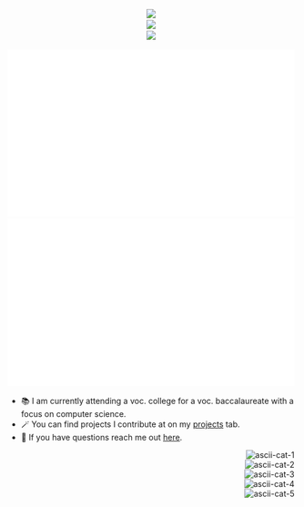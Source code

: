 <p align="center">
    <img src="https://readme-typing-svg.demolab.com?font=Verdana&weight=240&size=24&duration=1000&pause=1000&color=C6A0F6&center=true&vCenter=true&repeat=false&width=360&height=22&separator=%3C&lines=Hey%2C+my+name's+Lucielle!" /><br>
    <img src="https://readme-typing-svg.demolab.com?font=Verdana&weight=200&size=20&duration=2000&pause=1000&color=8BD5CA&center=true&vCenter=true&width=300&height=34&lines=Hobby+Developer;Learning+Student;Programming+since+~+2016" /><br>
    <img src="https://readme-typing-svg.demolab.com?font=Verdana&weight=200&size=14&duration=3000&pause=0&color=CAD3F5&center=true&repeat=false&width=380&height=34&lines=%7B+19 years+%7D+%7B+she/they+%7D+%7B+trans+%7D" />
</p>

<p align="center">
    <img src="https://raw.githubusercontent.com/lunarydess/lunarydess-stats/output/generated/overview.svg">
    <img src="https://raw.githubusercontent.com/lunarydess/lunarydess-stats/output/generated/languages.svg">
</p>

- :books: I am currently attending a voc. college for a voc. baccalaureate with a focus on computer science.
- :magic_wand: You can find projects I contribute at on my [projects](https://github.com/lunarydess?tab=repositories&sort=name) tab.
- :thinking: If you have questions reach me out [here](https://twitter.com/__vergessene).

<p align="right">
        <img src="https://readme-typing-svg.demolab.com?font=Noto+Sans+Mono&size=16&duration=800&pause=1000&color=C6A0F6&vCenter=true&repeat=false&width=200&height=18&lines=.%E2%95%B1%7C%60" align="right" alt="ascii-cat-1" />
        <br>
        <img src="https://readme-typing-svg.demolab.com?font=Noto+Sans+Mono&size=16&duration=800&pause=1000&color=C6A0F6&center=false&vCenter=true&repeat=false&width=200&height=18&lines=(%60+++-++7" align="right" alt="ascii-cat-2" />
        <br>
        <img src="https://readme-typing-svg.demolab.com?font=Noto+Sans+Mono&size=16&duration=800&pause=1000&color=C6A0F6&center=false&vCenter=true&repeat=false&width=200&height=18&lines=+%7C%E3%80%81%E2%81%BB%E3%80%B5" align="right" alt="ascii-cat-3" />
        <br>
        <img src="https://readme-typing-svg.demolab.com?font=Noto+Sans+Mono&size=16&duration=800&pause=1000&color=C6A0F6&vCenter=true&repeat=false&width=200&height=18&lines=%E3%81%98%E3%81%97%CB%8D%2C)%E3%83%8E" align="right" alt="ascii-cat-4" />
        <br>
        <img src="https://readme-typing-svg.demolab.com?font=Noto+Sans+Mono&size=16&duration=800&pause=1000&color=C6A0F6&vCenter=true&repeat=false&width=200&height=18&lines=meow+~" align="right" alt="ascii-cat-5" />
</p>
